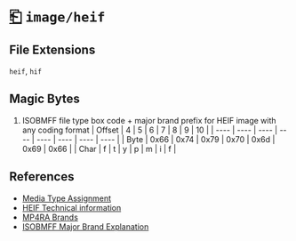 # [⎗](../README.md) `image/heif`

## File Extensions

`heif`, `hif`

## Magic Bytes

1. ISOBMFF file type box code + major brand prefix for HEIF image with any coding format
   | Offset | 4 | 5 | 6 | 7 | 8 | 9 | 10 |
   | ---- | ---- | ---- | ---- | ---- | ---- | ---- | ---- |
   | Byte | 0x66 | 0x74 | 0x79 | 0x70 | 0x6d | 0x69 | 0x66 |
   | Char | f | t | y | p | m | i | f |

## References

- [Media Type Assignment](https://www.iana.org/assignments/media-types/image/heif)
- [HEIF Technical information](https://nokiatech.github.io/heif/technical.html)
- [MP4RA Brands](https://mp4ra.org/registered-types/brands)
- [ISOBMFF Major Brand Explanation](https://www.ftyps.com/what.html)
